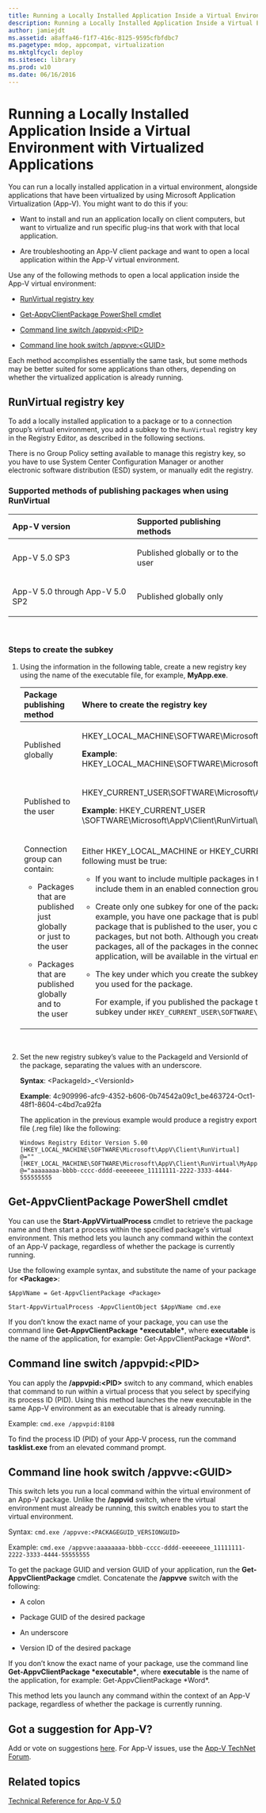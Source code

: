 ```yaml
---
title: Running a Locally Installed Application Inside a Virtual Environment with Virtualized Applications
description: Running a Locally Installed Application Inside a Virtual Environment with Virtualized Applications
author: jamiejdt
ms.assetid: a8affa46-f1f7-416c-8125-9595cfbfdbc7
ms.pagetype: mdop, appcompat, virtualization
ms.mktglfcycl: deploy
ms.sitesec: library
ms.prod: w10
ms.date: 06/16/2016
---
```



# Running a Locally Installed Application Inside a Virtual Environment with Virtualized Applications


You can run a locally installed application in a virtual environment, alongside applications that have been virtualized by using Microsoft Application Virtualization (App-V). You might want to do this if you:

-   Want to install and run an application locally on client computers, but want to virtualize and run specific plug-ins that work with that local application.

-   Are troubleshooting an App-V client package and want to open a local application within the App-V virtual environment.

Use any of the following methods to open a local application inside the App-V virtual environment:

-   [RunVirtual registry key](#bkmk-runvirtual-regkey)

-   [Get-AppvClientPackage PowerShell cmdlet](#bkmk-get-appvclientpackage-posh)

-   [Command line switch /appvpid:&lt;PID&gt;](#bkmk-cl-switch-appvpid)

-   [Command line hook switch /appvve:&lt;GUID&gt;](#bkmk-cl-hook-switch-appvve)

Each method accomplishes essentially the same task, but some methods may be better suited for some applications than others, depending on whether the virtualized application is already running.

## <a href="" id="bkmk-runvirtual-regkey"></a>RunVirtual registry key


To add a locally installed application to a package or to a connection group’s virtual environment, you add a subkey to the `RunVirtual` registry key in the Registry Editor, as described in the following sections.

There is no Group Policy setting available to manage this registry key, so you have to use System Center Configuration Manager or another electronic software distribution (ESD) system, or manually edit the registry.

### <a href="" id="bkmk-"></a>Supported methods of publishing packages when using RunVirtual

<table>
<colgroup>
<col width="50%" />
<col width="50%" />
</colgroup>
<thead>
<tr class="header">
<th align="left">App-V version</th>
<th align="left">Supported publishing methods</th>
</tr>
</thead>
<tbody>
<tr class="odd">
<td align="left"><p>App-V 5.0 SP3</p></td>
<td align="left"><p>Published globally or to the user</p></td>
</tr>
<tr class="even">
<td align="left"><p>App-V 5.0 through App-V 5.0 SP2</p></td>
<td align="left"><p>Published globally only</p></td>
</tr>
</tbody>
</table>

 

### Steps to create the subkey

1.  Using the information in the following table, create a new registry key using the name of the executable file, for example, **MyApp.exe**.

    <table>
    <colgroup>
    <col width="50%" />
    <col width="50%" />
    </colgroup>
    <thead>
    <tr class="header">
    <th align="left">Package publishing method</th>
    <th align="left">Where to create the registry key</th>
    </tr>
    </thead>
    <tbody>
    <tr class="odd">
    <td align="left"><p>Published globally</p></td>
    <td align="left"><p>HKEY_LOCAL_MACHINE\SOFTWARE\Microsoft\AppV\Client\RunVirtual</p>
    <p><strong>Example</strong>: HKEY_LOCAL_MACHINE\SOFTWARE\Microsoft\AppV\Client\RunVirtual\MyApp.exe</p></td>
    </tr>
    <tr class="even">
    <td align="left"><p>Published to the user</p></td>
    <td align="left"><p>HKEY_CURRENT_USER\SOFTWARE\Microsoft\AppV\Client\RunVirtual</p>
    <p><strong>Example</strong>: HKEY_CURRENT_USER \SOFTWARE\Microsoft\AppV\Client\RunVirtual\MyApp.exe</p></td>
    </tr>
    <tr class="odd">
    <td align="left"><p>Connection group can contain:</p>
    <ul>
    <li><p>Packages that are published just globally or just to the user</p></li>
    <li><p>Packages that are published globally and to the user</p></li>
    </ul></td>
    <td align="left"><p>Either HKEY_LOCAL_MACHINE or HKEY_CURRENT_USER key, but all of the following must be true:</p>
    <ul>
    <li><p>If you want to include multiple packages in the virtual environment, you must include them in an enabled connection group.</p></li>
    <li><p>Create only one subkey for one of the packages in the connection group. If, for example, you have one package that is published globally, and another package that is published to the user, you create a subkey for either of these packages, but not both. Although you create a subkey for only one of the packages, all of the packages in the connection group, plus the local application, will be available in the virtual environment.</p></li>
    <li><p>The key under which you create the subkey must match the publishing method you used for the package.</p>
    <p>For example, if you published the package to the user, you must create the subkey under <code>HKEY_CURRENT_USER\SOFTWARE\Microsoft\AppV\Client\RunVirtual</code>.</p></li>
    </ul></td>
    </tr>
    </tbody>
    </table>

     

2.  Set the new registry subkey’s value to the PackageId and VersionId of the package, separating the values with an underscore.

    **Syntax**: &lt;PackageId&gt;\_&lt;VersionId&gt;

    **Example**: 4c909996-afc9-4352-b606-0b74542a09c1\_be463724-Oct1-48f1-8604-c4bd7ca92fa

    The application in the previous example would produce a registry export file (.reg file) like the following:

    ``` syntax
    Windows Registry Editor Version 5.00 
    [HKEY_LOCAL_MACHINE\SOFTWARE\Microsoft\AppV\Client\RunVirtual] 
    @="" 
    [HKEY_LOCAL_MACHINE\SOFTWARE\Microsoft\AppV\Client\RunVirtual\MyApp.exe] 
    @="aaaaaaaa-bbbb-cccc-dddd-eeeeeeee_11111111-2222-3333-4444-555555555
    ```

## <a href="" id="bkmk-get-appvclientpackage-posh"></a>Get-AppvClientPackage PowerShell cmdlet


You can use the **Start-AppVVirtualProcess** cmdlet to retrieve the package name and then start a process within the specified package's virtual environment. This method lets you launch any command within the context of an App-V package, regardless of whether the package is currently running.

Use the following example syntax, and substitute the name of your package for **&lt;Package&gt;**:

`$AppVName = Get-AppvClientPackage <Package>`

`Start-AppvVirtualProcess -AppvClientObject $AppVName cmd.exe`

If you don’t know the exact name of your package, you can use the command line **Get-AppvClientPackage \*executable\***, where **executable** is the name of the application, for example: Get-AppvClientPackage \*Word\*.

## <a href="" id="bkmk-cl-switch-appvpid"></a>Command line switch /appvpid:&lt;PID&gt;


You can apply the **/appvpid:&lt;PID&gt;** switch to any command, which enables that command to run within a virtual process that you select by specifying its process ID (PID). Using this method launches the new executable in the same App-V environment as an executable that is already running.

Example: `cmd.exe /appvpid:8108`

To find the process ID (PID) of your App-V process, run the command **tasklist.exe** from an elevated command prompt.

## <a href="" id="bkmk-cl-hook-switch-appvve"></a>Command line hook switch /appvve:&lt;GUID&gt;


This switch lets you run a local command within the virtual environment of an App-V package. Unlike the **/appvid** switch, where the virtual environment must already be running, this switch enables you to start the virtual environment.

Syntax: `cmd.exe /appvve:<PACKAGEGUID_VERSIONGUID>`

Example: `cmd.exe /appvve:aaaaaaaa-bbbb-cccc-dddd-eeeeeeee_11111111-2222-3333-4444-55555555`

To get the package GUID and version GUID of your application, run the **Get-AppvClientPackage** cmdlet. Concatenate the **/appvve** switch with the following:

-   A colon

-   Package GUID of the desired package

-   An underscore

-   Version ID of the desired package

If you don’t know the exact name of your package, use the command line **Get-AppvClientPackage \*executable\***, where **executable** is the name of the application, for example: Get-AppvClientPackage \*Word\*.

This method lets you launch any command within the context of an App-V package, regardless of whether the package is currently running.

## Got a suggestion for App-V?


Add or vote on suggestions [here](http://appv.uservoice.com/forums/280448-microsoft-application-virtualization). For App-V issues, use the [App-V TechNet Forum](https://social.technet.microsoft.com/Forums/home?forum=mdopappv).

## Related topics


[Technical Reference for App-V 5.0](technical-reference-for-app-v-50.md)

 

 





